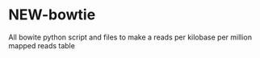 # NEW-bowtie
All bowite python script and files to make a reads per kilobase per million mapped reads table
